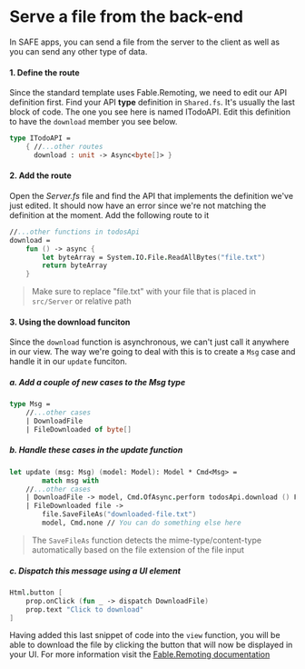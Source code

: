 # Serve a file from the back-end

In SAFE apps, you can send a file from the server to the client as well as you can send any other type of data.

#### 1. Define the route

Since the standard template uses Fable.Remoting, we need to edit our API definition first. Find your API **type** definition in `Shared.fs`. It's usually the last block of code. The one you see here is named ITodoAPI. Edit this definition to have the `download` member you see below.

```fsharp
type ITodoAPI =
	{ //...other routes 
	  download : unit -> Async<byte[]> }
```

#### 2. Add the route

Open the *Server.fs* file and find the API that implements the definition we've just edited. It should now have an error since we're not matching the definition at the moment. Add the following route to it

```fsharp
//...other functions in todosApi
download =
    fun () -> async {
        let byteArray = System.IO.File.ReadAllBytes("file.txt")
        return byteArray
    }
```

> Make sure to replace "file.txt" with your file that is placed in `src/Server` or relative path

#### 3. Using the download funciton

Since the `download` function is asynchronous, we can't just call it anywhere in our view. The way we're going to deal with this is to create a `Msg` case and handle it in our `update` funciton.

##### a. Add a couple of new cases to the Msg type

```fsharp
type Msg =
    //...other cases
    | DownloadFile
    | FileDownloaded of byte[]
```

##### b. Handle these cases in the update function

```fsharp
let update (msg: Msg) (model: Model): Model * Cmd<Msg> =
		match msg with
    //...other cases
    | DownloadFile -> model, Cmd.OfAsync.perform todosApi.download () FileDownloaded
    | FileDownloaded file ->
        file.SaveFileAs("downloaded-file.txt")
        model, Cmd.none // You can do something else here
```

> The `SaveFileAs` function detects the mime-type/content-type automatically based on the file extension of the file input

##### c. Dispatch this *message* using a UI element

```fsharp
Html.button [
    prop.onClick (fun _ -> dispatch DownloadFile)
    prop.text "Click to download" 
]
```

Having added this last snippet of code into the `view` function, you will be able to download the file by clicking the button that will now be displayed in your UI. For more information visit the [Fable.Remoting documentation](https://zaid-ajaj.github.io/Fable.Remoting/#/advanced/file-upload-and-download)